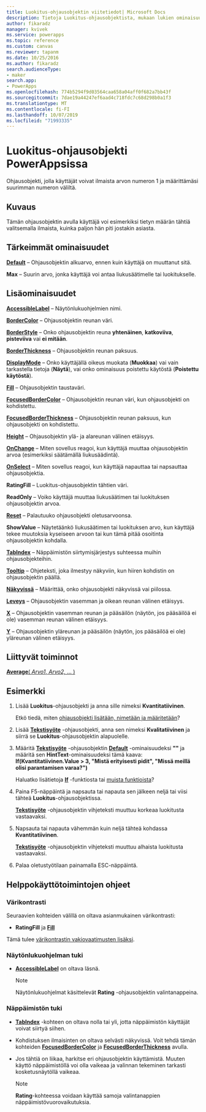 ```yaml
---
title: Luokitus-ohjausobjektin viitetiedot| Microsoft Docs
description: Tietoja Luokitus-ohjausobjektista, mukaan lukien ominaisuudet ja esimerkkejä
author: fikaradz
manager: kvivek
ms.service: powerapps
ms.topic: reference
ms.custom: canvas
ms.reviewer: tapanm
ms.date: 10/25/2016
ms.author: fikaradz
search.audienceType:
- maker
search.app:
- PowerApps
ms.openlocfilehash: 774b5294f9d03564caa658a04aff0f682a7bb43f
ms.sourcegitcommit: 7dae19a44247ef6aad4c718fdc7c68d298b0a1f3
ms.translationtype: MT
ms.contentlocale: fi-FI
ms.lasthandoff: 10/07/2019
ms.locfileid: "71993335"
---
```

# <a name="rating-control-in-powerapps"></a>Luokitus-ohjausobjekti PowerAppsissa
Ohjausobjekti, jolla käyttäjät voivat ilmaista arvon numeron 1 ja määrittämäsi suurimman numeron väliltä.

## <a name="description"></a>Kuvaus
Tämän ohjausobjektin avulla käyttäjä voi esimerkiksi tietyn määrän tähtiä valitsemalla ilmaista, kuinka paljon hän piti jostakin asiasta.

## <a name="key-properties"></a>Tärkeimmät ominaisuudet
**[Default](properties-core.md)** – Ohjausobjektin alkuarvo, ennen kuin käyttäjä on muuttanut sitä.

**Max** – Suurin arvo, jonka käyttäjä voi antaa liukusäätimelle tai luokitukselle.

## <a name="additional-properties"></a>Lisäominaisuudet
**[AccessibleLabel](properties-accessibility.md)** – Näytönlukuohjelmien nimi.

**[BorderColor](properties-color-border.md)** – Ohjausobjektin reunan väri.

**[BorderStyle](properties-color-border.md)** – Onko ohjausobjektin reuna **yhtenäinen**, **katkoviiva**, **pisteviiva** vai **ei mitään**.

**[BorderThickness](properties-color-border.md)** – Ohjausobjektin reunan paksuus.

**[DisplayMode](properties-core.md)** – Onko käyttäjällä oikeus muokata (**Muokkaa**) vai vain tarkastella tietoja (**Näytä**), vai onko ominaisuus poistettu käytöstä (**Poistettu käytöstä**).

**[Fill](properties-color-border.md)** – Ohjausobjektin taustaväri.

**[FocusedBorderColor](properties-color-border.md)**  – Ohjausobjektin reunan väri, kun ohjausobjekti on kohdistettu.

**[FocusedBorderThickness](properties-color-border.md)** – Ohjausobjektin reunan paksuus, kun ohjausobjekti on kohdistettu.

**[Height](properties-size-location.md)** – Ohjausobjektin ylä- ja alareunan välinen etäisyys.

**[OnChange](properties-core.md)**  – Miten sovellus reagoi, kun käyttäjä muuttaa ohjausobjektin arvoa (esimerkiksi säätämällä liukusäädintä).

**[OnSelect](properties-core.md)** – Miten sovellus reagoi, kun käyttäjä napauttaa tai napsauttaa ohjausobjektia.

**RatingFill** – Luokitus-ohjausobjektin tähtien väri.

**ReadOnly** – Voiko käyttäjä muuttaa liukusäätimen tai luokituksen ohjausobjektin arvoa.

**[Reset](properties-core.md)** – Palautuuko ohjausobjekti oletusarvoonsa.

**ShowValue** – Näytetäänkö liukusäätimen tai luokituksen arvo, kun käyttäjä tekee muutoksia kyseiseen arvoon tai kun tämä pitää osoitinta ohjausobjektin kohdalla.

**[TabIndex](properties-accessibility.md)** – Näppäimistön siirtymisjärjestys suhteessa muihin ohjausobjekteihin.

**[Tooltip](properties-core.md)** – Ohjeteksti, joka ilmestyy näkyviin, kun hiiren kohdistin on ohjausobjektin päällä.

**[Näkyvissä](properties-core.md)** – Määrittää, onko ohjausobjekti näkyvissä vai piilossa.

**[Leveys](properties-size-location.md)** – Ohjausobjektin vasemman ja oikean reunan välinen etäisyys.

**[X](properties-size-location.md)** – Ohjausobjektin vasemman reunan ja pääsäilön (näytön, jos pääsäilöä ei ole) vasemman reunan välinen etäisyys.

**[Y](properties-size-location.md)** – Ohjausobjektin yläreunan ja pääsäilön (näytön, jos pääsäilöä ei ole) yläreunan välinen etäisyys.

## <a name="related-functions"></a>Liittyvät toiminnot
[**Average**( *Arvo1*, *Arvo2,* ... )](../functions/function-aggregates.md)

## <a name="example"></a>Esimerkki
1. Lisää **Luokitus**-ohjausobjekti ja anna sille nimeksi **Kvantitatiivinen**.
   
    Etkö tiedä, miten [ohjausobjekti lisätään, nimetään ja määritetään](../add-configure-controls.md)?
2. Lisää **[Tekstisyöte](control-text-input.md)** -ohjausobjekti, anna sen nimeksi **Kvalitatiivinen** ja siirrä se **Luokitus**-ohjausobjektin alapuolelle.
3. Määritä **[Tekstisyöte](control-text-input.md)** -ohjausobjektin **[Default](properties-core.md)** -ominaisuudeksi **""** ja määritä sen **HintText**-ominaisuudeksi tämä kaava:
   <br>**If(Kvantitatiivinen.Value > 3, "Mistä erityisesti pidit", "Missä meillä olisi parantamisen varaa?")**
   
    Haluatko lisätietoja **[If](../functions/function-if.md)** -funktiosta tai [muista funktioista](../formula-reference.md)?
4. Paina F5-näppäintä ja napsauta tai napauta sen jälkeen neljä tai viisi tähteä **Luokitus**-ohjausobjektissa.
   
    **[Tekstisyöte](control-text-input.md)** -ohjausobjektin vihjeteksti muuttuu korkeaa luokitusta vastaavaksi.
5. Napsauta tai napauta vähemmän kuin neljä tähteä kohdassa **Kvantitatiivinen**.
   
    **[Tekstisyöte](control-text-input.md)** -ohjausobjektin vihjeteksti muuttuu alhaista luokitusta vastaavaksi.
6. Palaa oletustyötilaan painamalla ESC-näppäintä.


## <a name="accessibility-guidelines"></a>Helppokäyttötoimintojen ohjeet
### <a name="color-contrast"></a>Värikontrasti
Seuraavien kohteiden välillä on oltava asianmukainen värikontrasti:
* **RatingFill** ja **[Fill](properties-color-border.md)**

Tämä tulee [värikontrastin vakiovaatimusten lisäksi](../accessible-apps-color.md).

### <a name="screen-reader-support"></a>Näytönlukuohjelman tuki
* **[AccessibleLabel](properties-accessibility.md)** on oltava läsnä.

    > [!NOTE]
  > Näytönlukuohjelmat käsittelevät **Rating** -ohjausobjektin valintanappeina.

### <a name="keyboard-support"></a>Näppäimistön tuki
* **[TabIndex](properties-accessibility.md)** -kohteen on oltava nolla tai yli, jotta näppäimistön käyttäjät voivat siirtyä siihen.
* Kohdistuksen ilmaisinten on oltava selvästi näkyvissä. Voit tehdä tämän kohteiden **[FocusedBorderColor](properties-color-border.md)** ja **[FocusedBorderThickness](properties-color-border.md)** avulla.
* Jos tähtiä on liikaa, harkitse eri ohjausobjektin käyttämistä. Muuten käyttö näppäimistöllä voi olla vaikeaa ja valinnan tekeminen tarkasti kosketusnäytöllä vaikeaa.

    > [!NOTE]
  > **Rating**-kohteessa voidaan käyttää samoja valintanappien näppäimistövuorovaikutuksia.

